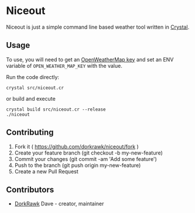 # Niceout

Niceout is just a simple command line based weather tool written in [Crystal](https://crystal-lang.org/).

## Usage

To use, you will need to get an [OpenWeatherMap key](https://openweathermap.org/api) and set an ENV variable of `OPEN_WEATHER_MAP_KEY` with the value.

Run the code directly:
```
crystal src/niceout.cr
```

or build and execute
```
crystal build src/niceout.cr --release
./niceout
```

## Contributing

1. Fork it ( https://github.com/dorkrawk/niceout/fork )
2. Create your feature branch (git checkout -b my-new-feature)
3. Commit your changes (git commit -am 'Add some feature')
4. Push to the branch (git push origin my-new-feature)
5. Create a new Pull Request

## Contributors

- [DorkRawk](https://github.com/dorkrawk) Dave - creator, maintainer
